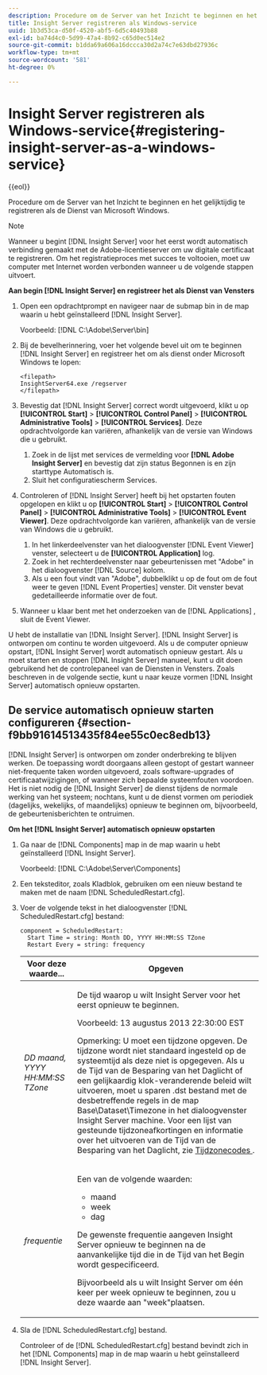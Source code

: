 ```yaml
---
description: Procedure om de Server van het Inzicht te beginnen en het gelijktijdig te registreren als de Dienst van Microsoft Windows.
title: Insight Server registreren als Windows-service
uuid: 1b3d53ca-d50f-4520-abf5-6d5c40493b88
exl-id: ba74d4c0-5d99-47a4-8b92-c65d0ec514e2
source-git-commit: b1dda69a606a16dccca30d2a74c7e63dbd27936c
workflow-type: tm+mt
source-wordcount: '581'
ht-degree: 0%

---
```


# Insight Server registreren als Windows-service{#registering-insight-server-as-a-windows-service}

{{eol}}

Procedure om de Server van het Inzicht te beginnen en het gelijktijdig te registreren als de Dienst van Microsoft Windows.

>[!NOTE]
>
>Wanneer u begint [!DNL Insight Server] voor het eerst wordt automatisch verbinding gemaakt met de Adobe-licentieserver om uw digitale certificaat te registreren. Om het registratieproces met succes te voltooien, moet uw computer met Internet worden verbonden wanneer u de volgende stappen uitvoert.

**Aan begin [!DNL Insight Server] en registreer het als Dienst van Vensters**

1. Open een opdrachtprompt en navigeer naar de submap bin in de map waarin u hebt geïnstalleerd [!DNL Insight Server].

   Voorbeeld: [!DNL C:\Adobe\Server\bin]

1. Bij de bevelherinnering, voer het volgende bevel uit om te beginnen [!DNL Insight Server] en registreer het om als dienst onder Microsoft Windows te lopen:

   ```
   <filepath>
   InsightServer64.exe /regserver 
   </filepath>
   ```

1. Bevestig dat [!DNL Insight Server] correct wordt uitgevoerd, klikt u op **[!UICONTROL Start]** > **[!UICONTROL Control Panel]** > **[!UICONTROL Administrative Tools]** > **[!UICONTROL Services]**. Deze opdrachtvolgorde kan variëren, afhankelijk van de versie van Windows die u gebruikt.

   1. Zoek in de lijst met services de vermelding voor **[!DNL Adobe Insight Server]** en bevestig dat zijn status Begonnen is en zijn starttype Automatisch is.
   1. Sluit het configuratiescherm Services.

1. Controleren of [!DNL Insight Server] heeft bij het opstarten fouten opgelopen en klikt u op **[!UICONTROL Start]** > **[!UICONTROL Control Panel]** > **[!UICONTROL Administrative Tools]** > **[!UICONTROL Event Viewer]**. Deze opdrachtvolgorde kan variëren, afhankelijk van de versie van Windows die u gebruikt.

   1. In het linkerdeelvenster van het dialoogvenster [!DNL Event Viewer] venster, selecteert u de **[!UICONTROL Application]** log.
   1. Zoek in het rechterdeelvenster naar gebeurtenissen met &quot;Adobe&quot; in het dialoogvenster [!DNL Source] kolom.
   1. Als u een fout vindt van &quot;Adobe&quot;, dubbelklikt u op de fout om de fout weer te geven [!DNL Event Properties] venster. Dit venster bevat gedetailleerde informatie over de fout.

1. Wanneer u klaar bent met het onderzoeken van de [!DNL Applications] , sluit de Event Viewer.

U hebt de installatie van [!DNL Insight Server]. [!DNL Insight Server] is ontworpen om continu te worden uitgevoerd. Als u de computer opnieuw opstart, [!DNL Insight Server] wordt automatisch opnieuw gestart. Als u moet starten en stoppen [!DNL Insight Server] manueel, kunt u dit doen gebruikend het de controlepaneel van de Diensten in Vensters. Zoals beschreven in de volgende sectie, kunt u naar keuze vormen [!DNL Insight Server] automatisch opnieuw opstarten.

## De service automatisch opnieuw starten configureren {#section-f9bb91614513435f84ee55c0ec8edb13}

[!DNL Insight Server] is ontworpen om zonder onderbreking te blijven werken. De toepassing wordt doorgaans alleen gestopt of gestart wanneer niet-frequente taken worden uitgevoerd, zoals software-upgrades of certificaatwijzigingen, of wanneer zich bepaalde systeemfouten voordoen. Het is niet nodig de [!DNL Insight Server] de dienst tijdens de normale werking van het systeem; nochtans, kunt u de dienst vormen om periodiek (dagelijks, wekelijks, of maandelijks) opnieuw te beginnen om, bijvoorbeeld, de gebeurtenisberichten te ontruimen.

**Om het [!DNL Insight Server] automatisch opnieuw opstarten**

1. Ga naar de [!DNL Components] map in de map waarin u hebt geïnstalleerd [!DNL Insight Server].

   Voorbeeld: [!DNL C:\Adobe\Server\Components]

1. Een teksteditor, zoals Kladblok, gebruiken om een nieuw bestand te maken met de naam [!DNL ScheduledRestart.cfg].
1. Voer de volgende tekst in het dialoogvenster [!DNL ScheduledRestart.cfg] bestand:

   ```
   component = ScheduledRestart:  
     Start Time = string: Month DD, YYYY HH:MM:SS TZone 
     Restart Every = string: frequency
   ```

   <table id="table_AC05861E141E4928BE844C8611DEC43D"> 
    <thead> 
      <tr> 
      <th colname="col1" class="entry"> Voor deze waarde... </th> 
      <th colname="col2" class="entry"> Opgeven </th> 
      </tr> 
    </thead>
    <tbody> 
      <tr> 
      <td colname="col1"> <i>DD maand, YYYY HH:MM:SS TZone</i> </td> 
      <td colname="col2"> <p>De tijd waarop u wilt <span class="keyword"> Insight Server </span> voor het eerst opnieuw te beginnen. </p> <p>Voorbeeld: 13 augustus 2013 22:30:00 EST </p> <p> <p>Opmerking: U moet een tijdzone opgeven. De tijdzone wordt niet standaard ingesteld op de systeemtijd als deze niet is opgegeven. Als u de Tijd van de Besparing van het Daglicht of een gelijkaardig klok-veranderende beleid wilt uitvoeren, moet u sparen <span class="filepath"> .dst </span> bestand met de desbetreffende regels in de map Base\Dataset\Timezone in het dialoogvenster <span class="keyword"> Insight Server </span> machine. Voor een lijst van gesteunde tijdzoneafkortingen en informatie over het uitvoeren van de Tijd van de Besparing van het Daglicht, zie <a href="../../../../home/c-inst-svr/c-time-zn-cds.md#concept-eed5ba32d5d347cf94b76db83b29f211"> Tijdzonecodes </a>. </p> </p> </td> 
      </tr> 
      <tr> 
      <td colname="col1"> <i>frequentie</i> </td> 
      <td colname="col2"> <p>Een van de volgende waarden: 
       <ul id="ul_C29A40CD8FBB4333B5FA1D9E7DAD35EC"> 
       <li id="li_9FE07DD30C524CBB81C8F7968E7C733E">maand </li> 
       <li id="li_E5E1B97ED8FB43C0BDA496C620D24A4C">week </li> 
       <li id="li_E6043B382FAE4B5D85CAADDFA60E4902">dag </li> 
       </ul> </p> <p>De gewenste frequentie aangeven <span class="keyword"> Insight Server </span> opnieuw te beginnen na de aanvankelijke tijd die in de Tijd van het Begin wordt gespecificeerd. </p> <p>Bijvoorbeeld als u wilt <span class="keyword"> Insight Server </span> om één keer per week opnieuw te beginnen, zou u deze waarde aan "week"plaatsen. </p> </td> 
      </tr> 
    </tbody> 
   </table>

1. Sla de [!DNL ScheduledRestart.cfg] bestand.

   Controleer of de [!DNL ScheduledRestart.cfg] bestand bevindt zich in het [!DNL Components] map in de map waarin u hebt geïnstalleerd [!DNL Insight Server].
